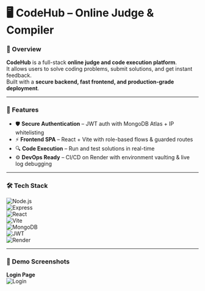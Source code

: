 # 🖥️ CodeHub – Online Judge & Compiler  

### 🔹 Overview  
**CodeHub** is a full-stack **online judge and code execution platform**.  
It allows users to solve coding problems, submit solutions, and get instant feedback.  
Built with a **secure backend, fast frontend, and production-grade deployment**.  

---

### 🚀 Features  
- 🛡️ **Secure Authentication** – JWT auth with MongoDB Atlas + IP whitelisting  
- ⚡ **Frontend SPA** – React + Vite with role-based flows & guarded routes  
- 🔍 **Code Execution** – Run and test solutions in real-time  
- ⚙️ **DevOps Ready** – CI/CD on Render with environment vaulting & live log debugging  

---

### 🛠 Tech Stack  
![Node.js](https://img.shields.io/badge/Node.js-339933?style=for-the-badge&logo=nodedotjs&logoColor=white)  
![Express](https://img.shields.io/badge/Express.js-000000?style=for-the-badge&logo=express&logoColor=white)  
![React](https://img.shields.io/badge/React-20232A?style=for-the-badge&logo=react&logoColor=61DAFB)  
![Vite](https://img.shields.io/badge/Vite-646CFF?style=for-the-badge&logo=vite&logoColor=white)  
![MongoDB](https://img.shields.io/badge/MongoDB-4EA94B?style=for-the-badge&logo=mongodb&logoColor=white)  
![JWT](https://img.shields.io/badge/JWT-000000?style=for-the-badge&logo=jsonwebtokens&logoColor=white)  
![Render](https://img.shields.io/badge/Render-46E3B7?style=for-the-badge&logo=render&logoColor=black)  

---

### 📸 Demo Screenshots  
**Login Page**  
![Login]()  






